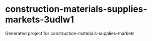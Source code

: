 # construction-materials-supplies-markets-3udlw1
Generated project for construction-materials-supplies-markets
